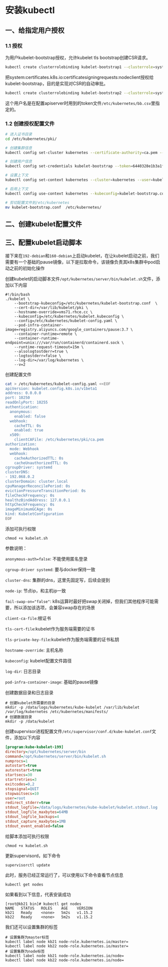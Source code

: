 # 安装kubectl

## 一、给指定用户授权

### 1.1 授权

为用户kubelet-bootstrap授权，允许kubelet tls bootstrap创建CSR请求。

```bash
kubectl create clusterrolebinding kubelet-bootstrap1 --clusterrole=system:node-bootstrapper --user=kubelet-bootstrap
```

把system:certificates.k8s.io:certificatesigningrequests:nodeclient授权给kubelet-bootstrap，目的是实现对CSR的自动审批。

```bash
kubectl create clusterrolebinding kubelet-bootstrap2 --clusterrole=system:certificates.k8s.io:certificatesigningrequests:nodeclient --user=kubelet-bootstrap
```

这个用户名是在配置apiserver时用到的token文件`/etc/kubernetes/bb.csv`里指定的。

### 1.2 创建授权配置文件

```bash
# 进入证书目录
cd /etc/kubernetes/pki/

# 创建集群信息
kubectl config set-cluster kubernetes --certificate-authority=ca.pem --embed-certs=true --server=https://192.168.26.71:6443 --kubeconfig=kubelet-bootstrap.conf

# 创建用户信息
kubectl config set-credentials kubelet-bootstrap --token=6440328e1b3a1f4873dc  --kubeconfig=kubelet-bootstrap.conf

# 设置上下文
kubectl config set-context kubernetes --cluster=kubernetes --user=kubelet-bootstrap --kubeconfig=kubelet-bootstrap.conf 

# 启用上下文
kubectl config use-context kubernetes --kubeconfig=kubelet-bootstrap.conf 

# 剪切配置文件到/etc/kubernetes
mv kubelet-bootstrap.conf  /etc/kubernetes/
```

## 二、创建kubelet配置文件



## 三、配置kubelet启动脚本

接下来在`192-debian`和`160-debian`上启动kubelet，在让kubelet启动之前，我们需要有一个基础的pause镜像，以下是拉取命令，该镜像负责其k8s集群中pod启动之前的初始化操作

创建kubelet的启动脚本文件`/opt/kubernetes/server/bin/kubelet.sh`文件，添加以下内容

```shell
#!/bin/bash
./kubelet \
    --bootstrap-kubeconfig=/etc/kubernetes/kubelet-bootstrap.conf  \
    --cert-dir=/var/lib/kubelet/pki \
    --hostname-override=vms71.rhce.cc \
    --kubeconfig=/etc/kubernetes/kubelet.kubeconfig \
    --config=/etc/kubernetes/kubelet-config.yaml \
    --pod-infra-container-image=registry.aliyuncs.com/google_containers/pause:3.7 \
    --container-runtime=remote \
    --container-runtime-endpoint=unix:///var/run/containerd/containerd.sock \
    --runtime-request-timeout=15m \
    --alsologtostderr=true \
    --logtostderr=false \
    --log-dir=/var/log/kubernetes \
    --v=2
```

创建配置文件

```bash
cat > /etc/kubernetes/kubelet-config.yaml <<EOF
apiVersion: kubelet.config.k8s.io/v1beta1
address: 0.0.0.0
port: 10250 
readOnlyPort: 10255
authentication:
  anonymous:
    enabled: false
  webhook:
    cacheTTL: 0s
    enabled: true
  x509:
    clientCAFile: /etc/kubernetes/pki/ca.pem
authorization:
  mode: Webhook
  webhook:
    cacheAuthorizedTTL: 0s
    cacheUnauthorizedTTL: 0s
cgroupDriver: systemd
clusterDNS:
- 192.068.0.2
clusterDomain: cluster.local
cpuManagerReconcilePeriod: 0s
evictionPressureTransitionPeriod: 0s
fileCheckFrequency: 0s
healthzBindAddress: 127.0.0.1
httpCheckFrequency: 0s
imageMinimumGCAge: 0s
kind: KubeletConfiguration
EOF
```

添加可执行权限

```shell
chmod +x kubelet.sh
```

参数说明：

`anonymous-auth=false`: 不能使用匿名登录

`cgroup-driver systemd`: 要与docker保持一致

`cluster-dns`: 集群的dns，这里先固定写，后续会提到

`node-ip`: 节点ip，和主机ip一致

`fail-swap-on="false"`: k8s运算时最好把swap关闭掉，但我们其他程序可能需要，所以添加该选项，会兼容swap存在的场景

`client-ca-file`:根证书

`tls-cert-file`:kubelet作为服务端需要的证书

`tls-private-key-file`:kubelet作为服务端需要的证书私钥

`hostname-override`: 主机名称

`kubeconfig`: kubelet配置文件路径

`log-dir`: 日志目录

`pod-infra-container-image`: 基础的pause镜像

创建数据目录和日志目录

```shell
# 创建kubelet所需要的目录
mkdir -p /data/logs/kubernetes/kube-kubelet /var/lib/kubelet /var/log/kubernetes /etc/kubernetes/manifests/
# 创建数据目录
mkdir -p /data/kubelet
```

创建supervisor进程配置文件`/etc/supervisor/conf.d/kube-kubelet.conf`文件，添加以下内容

```ini
[program:kube-kubelet-199]
directory=/opt/kubernetes/server/bin
command=/opt/kubernetes/server/bin/kubelet.sh
numprocs=1
autostart=true
autorestart=true
startsecs=30
startretries=3
exitcodes=0,2
stopsignal=QUIT
stopwaitsecs=10
user=root
redirect_stderr=true
stdout_logfile=/data/logs/kubernetes/kube-kubelet/kubelet.stdout.log
stdout_logfile_maxbytes=64MB
stdout_logfile_backups=4
stdout_capture_maxbytes=1MB
stdout_event_enabled=false
```

给脚本添加可执行权限

```shell
chmod +x kubelet.sh
```

更新supervisord，如下命令

```shell-script
supervisorctl update
```

此时，服务已经正常运行了，可以使用以下命令查看节点信息

```shell
kubectl get nodes
```

如果看到以下信息，代表安装成功

```shell
[root@kb21 bin]# kubectl get nodes
NAME   STATUS   ROLES    AGE    VERSION
kb21   Ready    <none>   5m2s   v1.15.2
kb22   Ready    <none>   5m2s   v1.15.2
```

我们还可以设置集群的标签

```shell
# 设置集群为master标签
kubectl label node kb21 node-role.kubernetes.io/master=
kubectl label node kb22 node-role.kubernetes.io/master=
# 设置集群为node标签
kubectl label node kb21 node-role.kubernetes.io/node=
kubectl label node kb22 node-role.kubernetes.io/node=
```
